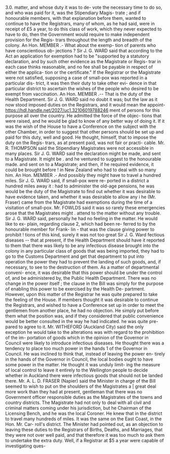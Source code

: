 3.0. matter, and whose duty it was to de- vote the necessary time to do so, and who was paid for it, was the Stipendiary Magis- trate ; and if honourable members, with that explanation before them, wanted to continue to have the Registrars, many of whom, as he had said, were in receipt of £5 a year, to do this class of work, which they never expected to have to do, then the Government would require to make independent provision for the Regis- trars throughout the length and breadth of the colony. An Hon. MEMBER .- What about the exemp- tion of parents who have conscientious ob- jections ? Sir J. G. WARD said that according to the Act an application for exemption had to be "supported by a statutory declaration, and by such other evidence as the Magistrate or Regis- trar in each case thinks reasonable, and no fee shall be payable in respect of either the applica- tion or the certificate." If the Registrar or the Magistrate were not satisfied, supposing a case of small-pox was reported in a particular dis- trict, it was then their duty to take other evi- dence in that particular district to ascertain the wishes of the people who desired to be exempt from vaccination. An Hon. MEMBER .-- That is the duty of the Health Department. Sir J. G. WARD said no doubt it was; but the law as it now stood imposed duties on the Registrars, and it would mean the appoint- https://hdl.handle.net/2027/uc1.32106019788246 ment of persons for this purpose all over the country. He admitted the force of the objec- tions that were raised, and he would be glad to know of any better way of doing it. If it was the wish of the House to have a Conference on the subject with the other Chamber, in order to suggest that other persons should be set up and paid for this duty, well and good. He thought, himself, that to impose the duty on the Regis- trars, as at present paid, was not fair or practi- cable. Mr. R. THOMPSON said the Stipendiary Magistrates were not accessible in many places. Sir J. G. WARD said the declaration might be made, and sent to a Magistrate. It might be . and he ventured to suggest to the honourable made. and sent on to a Magistrate; and then, if he required evidence, it could be brought before ! in New Zealand who had to deal with so many him. An Hon. MEMBER .- And possibly they might have to travel a hundred miles. Sir J. G. WARD said, if small-pox were re- ported in a district a hundred miles away it : had to administer the old-age pensions, he was would be the duty of the Magistrate to find out whether it was desirable to have evidence taken, and whether it was desirable to allow any i he (Mr. Fraser) came from the Magistrate had exemptions during the time of a visitation of small-pox. Mr. FOWLDS said it was so rarely these emergencies arose that the Magistrates might . attend to the matter without any trouble. Sir J. G. WARD said, personally he had no feeling in the matter. He would like to ex- plain, regarding clause 2, which had been re- ferred to by the honourable member for Frank- lin - that was the clause giving power to prohibit ! tions of this kind, surely it was not too great Sir J. G. Ward fectious diseases -- that at present, if the Health Department should have it reported to them that there was likely to be any infectious disease brought into the colony in any particular class of goods that was being imported, they had to go to the Customs Department and get that department to put into operation the power they had to prevent the landing of such goods, and, if necessary, to see to the destruction of them. As a matter of departmental conveni- ence, it was desirable that this power should be under the control of, and be administered by, the Public Health Department. There was no change in the power itself ; the clause in the Bill was simply for the purpose of enabling this power to be exercised by the Health De- partment. However, upon this matter of the Registrar he was quite prepared to take the feeling of the House. If members thought it was desirable to continue the Registrars, and wished to have a Conference set up in order to meet the gentlemen from another place, he had no objection. He simply put before them what the position was, and if they considered that public convenience would be better consulted in the way he had indicated. he was quite pre- pared to agree to it. Mr. WITHEFORD (Auckland City) said the only exception he would take to the alterations was with regard to the prohibition of the im- portation of goods which in the opinion of the Governor in Council were likely to introduce infectious diseases. He thought there was a tendency to place too much power in the hands 1 of the Governor in Council. He was inclined to think that, instead of leaving the power en- tirely in the hands of the Governor in Council, the local bodies ought to have some power in the matter. He thought it was unduly limit- ing the measure of local control to leave it entirely to the Wellington people to decide whether in Auckland there were infectious goods that should not be landed there. Mr. A. L. D. FRASER (Napier) said the Minister in charge of the Bill seemed to wish to put on the shoulders of the Magistrates a | great deal more work than they had at present, gentleman that there was no Government officer responsible duties as the Magistrates of the towns and country districts. The Magistrate had not only to deal with all civil and criminal matters coming under his jurisdiction, but he Chairman of the Licensing Bench, and he was the local Coroner. He knew that in the district to travel many hundreds of miles. It was the same on the East Coast, in the Hon. Mr. Car- roll's district. The Minister had pointed out, as an objection to leaving these duties to the Registrars of Births, Deaths, and Marriages, that they were not over well paid, and that therefore it was too much to ask them to undertake the extra duty. Well, if a Registrar at $5 a year were capable of investigating ques- 